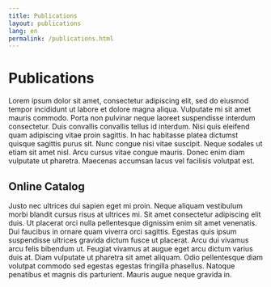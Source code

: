 ```yaml
---
title: Publications
layout: publications
lang: en
permalink: /publications.html
---
```


# Publications

Lorem ipsum dolor sit amet, consectetur adipiscing elit, sed do eiusmod tempor incididunt ut labore et dolore magna aliqua. Vulputate mi sit amet mauris commodo. Porta non pulvinar neque laoreet suspendisse interdum consectetur. Duis convallis convallis tellus id interdum. Nisi quis eleifend quam adipiscing vitae proin sagittis. In hac habitasse platea dictumst quisque sagittis purus sit. Nunc congue nisi vitae suscipit. Neque sodales ut etiam sit amet nisl. Arcu cursus vitae congue mauris. Donec enim diam vulputate ut pharetra. Maecenas accumsan lacus vel facilisis volutpat est.

## Online Catalog

Justo nec ultrices dui sapien eget mi proin. Neque aliquam vestibulum morbi blandit cursus risus at ultrices mi. Sit amet consectetur adipiscing elit duis. Ut placerat orci nulla pellentesque dignissim enim sit amet venenatis. Dui faucibus in ornare quam viverra orci sagittis. Egestas quis ipsum suspendisse ultrices gravida dictum fusce ut placerat. Arcu dui vivamus arcu felis bibendum ut. Feugiat vivamus at augue eget arcu dictum varius duis at. Diam vulputate ut pharetra sit amet aliquam. Odio pellentesque diam volutpat commodo sed egestas egestas fringilla phasellus. Natoque penatibus et magnis dis parturient. Mauris augue neque gravida in.
